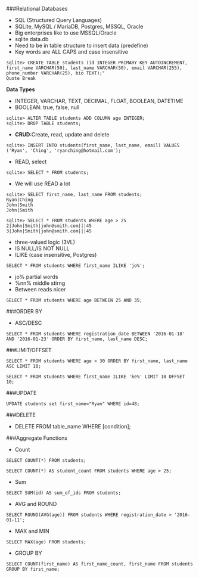 ###Relational Databases
- SQL (Structured Query Languages)
- SQLite, MySQL / MariaDB, Postgres, MSSQL, Oracle
- Big enterprises like to use MSSQL/Oracle
- sqlite data.db
- Need to be in table structure to insert data (predefine)
- Key words are ALL CAPS and case insensitive
```
sqlite> CREATE TABLE students (id INTEGER PRIMARY KEY AUTOINCREMENT,
first_name VARCHAR(50), last_name VARCHAR(50), email VARCHAR(255),
phone_number VARCHAR(25), bio TEXT);"
Quote Break
```
**Data Types**
- INTEGER, VARCHAR, TEXT, DECIMAL, FLOAT, BOOLEAN, DATETIME
- BOOLEAN: true, false, null
```
sqlite> ALTER TABLE students ADD COLUMN age INTEGER;
sqlite> DROP TABLE students;
```
- **CRUD**:Create, read, update and delete
```
sqlite> INSERT INTO students(first_name, last_name, email) VALUES ('Ryan', 'Ching', 'ryanching@hotmail.com');
```
- READ, select
```
sqlite> SELECT * FROM students;
```
- We will use READ a lot
```
sqlite> SELECT first_name, last_name FROM students;
Ryan|Ching
John|Smith
John|Smith
```
```
sqlite> SELECT * FROM students WHERE age > 25
2|John|Smith|john@smith.com|||45
3|John|Smith|john@smith.com|||45
```
- three-valued logic (3VL)
- IS NULL/IS NOT NULL
- ILIKE (case insensitive, Postgres)
```
SELECT * FROM students WHERE first_name ILIKE 'jo%';
```
- jo% partial words
- %nn% middle stirng
- Between reads nicer
```
SELECT * FROM students WHERE age BETWEEN 25 AND 35;
```

###ORDER BY
- ASC/DESC
```
SELECT * FROM students WHERE registration_date BETWEEN '2016-01-18' AND '2016-01-23' ORDER BY first_name, last_name DESC;
```

###LIMIT/OFFSET
```
SELECT * FROM students WHERE age > 30 ORDER BY first_name, last_name ASC LIMIT 10;
```
```
SELECT * FROM students WHERE first_name ILIKE 'ke%' LIMIT 10 OFFSET 10;
```

###UPDATE
```
UPDATE students set first_name="Ryan" WHERE id=48;
```

###DELETE
- DELETE FROM table_name WHERE [condition];

###Aggregate Functions
- Count
```
SELECT COUNT(*) FROM students;
```
```
SELECT COUNT(*) AS student_count FROM students WHERE age > 25;
```
- Sum
```
SELECT SUM(id) AS sum_of_ids FROM students;
```
- AVG and ROUND
```
SELECT ROUND(AVG(age)) FROM students WHERE registration_date > '2016-01-11';
```
- MAX and MIN
```
SELECT MAX(age) FROM students;
```
- GROUP BY
```
SELECT COUNT(first_name) AS first_name_count, first_name FROM students GROUP BY first_name;
```

